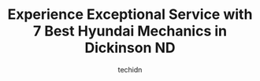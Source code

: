 ---
layout: ampstory
image: https://images.unsplash.com/photo-1532581140115-3e355d1ed1de?ixlib=rb-4.0.3&ixid=MnwxMjA3fDB8MHxwaG90by1wYWdlfHx8fGVufDB8fHx8&auto=format&fit=crop&w=640&h=853&q=80
author: techidn
featured: false
description: Experience the excellence of automotive service by visiting the 7 best Hyundai Mechanic in Dickinson ND, USA. With their expertise, attention to detail, and commitment to customer satisfacti
title: Experience Exceptional Service with 7 Best Hyundai Mechanics in Dickinson ND
cover:
   title: Experience Exceptional Service with 7 Best Hyundai Mechanics in Dickinson ND
   subtitle: Rickpate
   background: https://images.unsplash.com/photo-1532581140115-3e355d1ed1de?ixlib=rb-4.0.3&ixid=MnwxMjA3fDB8MHxwaG90by1wYWdlfHx8fGVufDB8fHx8&auto=format&fit=crop&w=640&h=853&q=80

pages: 
 - layout: thirds
   top: <h1>#1 East End Towing</h1>
   bottom: "<p>These guys came in clutch, we had a driver having fuel filter issues, not only did they get him off of the road they followed him back to their shop and made sure everyth</p>"
   background: https://www.knot35.com/toplist/wp-content/uploads/2023/06/best-hyundai-mechanic-1-in-dickinson-nd-1685837344.jpeg
   backgroundblur: true
 - layout: thirds
   top: <h1>#2 Chads Automotive Clinic</h1>
   bottom: "<p>302 E Villard St, Dickinson, ND 58601, United States</p>"
   background: https://www.knot35.com/toplist/wp-content/uploads/2023/06/best-hyundai-mechanic-2-in-dickinson-nd-1685837345.png
   cta:
      link: https://www.knot35.com/toplist/experience-exceptional-service-with-7-best-hyundai-mechanics-in-dickinson-nd/
      text: Experience Exceptional Service with 7 Best Hyundai Mechanics in Dickinson ND
 - layout: thirds
   top: <h1>#3 Autorama Auto Sales and Rentals</h1>
   bottom: "<p>1765 Interstate 94 Business Loop E, Dickinson, ND 58601, United States</p>"
   background: https://www.knot35.com/toplist/wp-content/uploads/2023/06/best-hyundai-mechanic-3-in-dickinson-nd-1685837346.jpeg
   cta:
      link: https://www.knot35.com/toplist/experience-exceptional-service-with-7-best-hyundai-mechanics-in-dickinson-nd/
      text: Experience Exceptional Service with 7 Best Hyundai Mechanics in Dickinson ND
 - layout: thirds
   top: <h1>#4 Heiser Motors Inc</h1>
   bottom: "<p>840 Villard St W, Dickinson, ND 58601, United States</p>"
   background: https://images.unsplash.com/photo-1609083590460-7b8cc0ca65f8?ixlib=rb-4.0.3&ixid=MnwxMjA3fDB8MHxwaG90by1wYWdlfHx8fGVufDB8fHx8&auto=format&fit=crop&w=640&h=853&q=80
   cta:
      link: https://www.knot35.com/toplist/experience-exceptional-service-with-7-best-hyundai-mechanics-in-dickinson-nd/
      text: Experience Exceptional Service with 7 Best Hyundai Mechanics in Dickinson ND
 - layout: thirds
   top: <h1>#5 Westlie Truck Center- Dickinson</h1>
   bottom: "<p>985 29th Ave E, Dickinson, ND 58601, United States</p>"
   background: https://images.unsplash.com/photo-1557672172-298e090bd0f1?ixlib=rb-4.0.3&ixid=MnwxMjA3fDB8MHxwaG90by1wYWdlfHx8fGVufDB8fHx8&auto=format&fit=crop&w=640&h=853&q=80
   cta:
      link: https://www.knot35.com/toplist/experience-exceptional-service-with-7-best-hyundai-mechanics-in-dickinson-nd/
      text: Experience Exceptional Service with 7 Best Hyundai Mechanics in Dickinson ND
 - layout: thirds
   top: <h1>#6 Gillys Auto & Tire Center</h1>
   bottom: "<p>1490 Main S, Dickinson, ND 58601, United States</p>"
   background: https://images.unsplash.com/photo-1547366785-564103df7e13?ixlib=rb-4.0.3&ixid=MnwxMjA3fDB8MHxwaG90by1wYWdlfHx8fGVufDB8fHx8&auto=format&fit=crop&w=640&h=853&q=80
   cta:
      link: https://www.knot35.com/toplist/experience-exceptional-service-with-7-best-hyundai-mechanics-in-dickinson-nd/
      text: Experience Exceptional Service with 7 Best Hyundai Mechanics in Dickinson ND
 - layout: thirds
   top: <h1>#7 Simon Truck and Auto Center</h1>
   bottom: "<p>174 22nd St E, Dickinson, ND 58601, United States</p>"
   background: https://images.unsplash.com/photo-1484589065579-248aad0d8b13?ixlib=rb-4.0.3&ixid=MnwxMjA3fDB8MHxwaG90by1wYWdlfHx8fGVufDB8fHx8&auto=format&fit=crop&w=640&h=853&q=80
   cta:
      link: https://www.knot35.com/toplist/experience-exceptional-service-with-7-best-hyundai-mechanics-in-dickinson-nd/
      text: Experience Exceptional Service with 7 Best Hyundai Mechanics in Dickinson ND
 - layout: thirds
   middle: Continue reading...
   background: https://images.unsplash.com/photo-1620421680010-0766ff230392?ixlib=rb-4.0.3&ixid=MnwxMjA3fDB8MHxwaG90by1wYWdlfHx8fGVufDB8fHx8&auto=format&fit=crop&w=640&h=853&q=80
   cta:
      link: https://www.knot35.com/toplist/experience-exceptional-service-with-7-best-hyundai-mechanics-in-dickinson-nd/
      text: Experience Exceptional Service with 7 Best Hyundai Mechanics in Dickinson ND
      
---